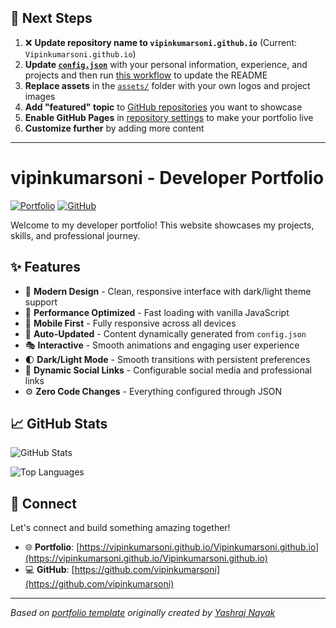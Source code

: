 ## 🚀 Next Steps

1. ❌ **Update repository name to `vipinkumarsoni.github.io`** (Current: `Vipinkumarsoni.github.io`)
2. **Update [`config.json`](https://github.com/vipinkumarsoni/Vipinkumarsoni.github.io/blob/main/config.json)** with your personal information, experience, and projects and then run [this workflow](https://github.com/vipinkumarsoni/Vipinkumarsoni.github.io/actions/workflows/update-readme.yml) to update the README
3. **Replace assets** in the [`assets/`](https://github.com/vipinkumarsoni/Vipinkumarsoni.github.io/tree/main/assets/) folder with your own logos and project images
4. **Add "featured" topic** to [GitHub repositories](https://github.com/vipinkumarsoni?tab=repositories) you want to showcase
5. **Enable GitHub Pages** in [repository settings](https://github.com/vipinkumarsoni/Vipinkumarsoni.github.io/settings/pages) to make your portfolio live
6. **Customize further** by adding more content

---

# vipinkumarsoni - Developer Portfolio

<div align="left">
  
[![Portfolio](https://img.shields.io/badge/🌐_Visit_Portfolio-Live-brightgreen?style=for-the-badge)](https://vipinkumarsoni.github.io/Vipinkumarsoni.github.io)
[![GitHub](https://img.shields.io/badge/GitHub-Profile-181717?style=for-the-badge&logo=github)](https://github.com/vipinkumarsoni)

</div>

Welcome to my developer portfolio! This website showcases my projects, skills, and professional journey.

## ✨ Features

- 🎨 **Modern Design** - Clean, responsive interface with dark/light theme support
- 🚀 **Performance Optimized** - Fast loading with vanilla JavaScript
- 📱 **Mobile First** - Fully responsive across all devices
- 🔄 **Auto-Updated** - Content dynamically generated from `config.json`
- 🎭 **Interactive** - Smooth animations and engaging user experience
- 🌓 **Dark/Light Mode** - Smooth transitions with persistent preferences
- 🔗 **Dynamic Social Links** - Configurable social media and professional links
- ⚙️ **Zero Code Changes** - Everything configured through JSON

## 📈 GitHub Stats

<div align="left">

![GitHub Stats](https://github-readme-stats.vercel.app/api?username=vipinkumarsoni&theme=dark&hide_border=true&include_all_commits=true&count_private=true)

![Top Languages](https://github-readme-stats.vercel.app/api/top-langs/?username=vipinkumarsoni&theme=dark&hide_border=true&include_all_commits=true&count_private=true&layout=compact)

</div>

## 🤝 Connect

Let's connect and build something amazing together!

- 🌐 **Portfolio**: [https://vipinkumarsoni.github.io/Vipinkumarsoni.github.io](https://vipinkumarsoni.github.io/Vipinkumarsoni.github.io)
- 💻 **GitHub**: [https://github.com/vipinkumarsoni](https://github.com/vipinkumarsoni)

---

*Based on [portfolio template](https://github.com/yashrajnayak/developer-portfolio) originally created by [Yashraj Nayak](https://github.com/yashrajnayak)*